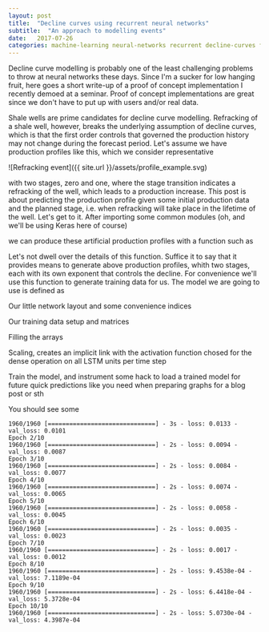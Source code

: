 ```yaml
---
layout: post
title:  "Decline curves using recurrent neural networks"
subtitle:  "An approach to modelling events"
date:   2017-07-26
categories: machine-learning neural-networks recurrent decline-curves fracking
---
```


Decline curve modelling is probably one of the least challenging problems to throw at neural networks these days. Since I'm a sucker for low hanging fruit, here goes a short write-up of a proof of concept implementation I recently demoed at a seminar. Proof of concept implementations are great since we don't have to put up with users and/or real data.

Shale wells are prime candidates for decline curve modelling. Refracking of a shale well, however, breaks the underlying assumption of decline curves, which is that the first order controls that governed the production history may not change during the forecast period. Let's assume we have production profiles like this, which we consider representative

![Refracking event]({{ site.url }}/assets/profile_example.svg)

with two stages, zero and one, where the stage transition indicates a refracking of the well, which leads to a production increase. This post is about predicting the production profile given some initial production data and the planned stage, i.e. when refracking will take place in the lifetime of the well. Let's get to it. After importing some common modules (oh, and we'll be using Keras here of course)

<script src="https://gist.github.com/plang85/5b63fbd837b608ac3e50583ac2de1b63.js"></script>

we can produce these artificial production profiles with a function such as

<script src="https://gist.github.com/plang85/845141802581bbad8117ade85b490883.js"></script>

Let's not dwell over the details of this function. Suffice it to say that it provides means to generate above production profiles, whith two stages, each with its own exponent that controls the decline. For convenience we'll use this function to generate training data for us. The model we are going to use is defined as

<script src="https://gist.github.com/plang85/d0dab63233acc7775119283230c175c6.js"></script>

Our little network layout and some convenience indices

<script src="https://gist.github.com/plang85/8ab00751dbc7a66cc3e477326392cd69.js"></script>

Our training data setup and matrices

<script src="https://gist.github.com/plang85/23a8acee4ae83c87b6b831e3942b270e.js"></script>

Filling the arrays

<script src="https://gist.github.com/plang85/2fbeff720b23e6141887fbbc508baf28.js"></script>

Scaling, creates an implicit link with the activation function chosed for the dense operation on all LSTM units per time step

<script src="https://gist.github.com/plang85/ad9f1bd7ba7dda5ddf6fb2874c85d35b.js"></script>

Train the model, and instrument some hack to load a trained model for future quick predictions like you need when preparing graphs for a blog post or sth

<script src="https://gist.github.com/plang85/c7d8f7969920d53f7092e07d2bd6f6ac.js"></script>

You should see some

```
1960/1960 [==============================] - 3s - loss: 0.0133 - val_loss: 0.0101
Epoch 2/10
1960/1960 [==============================] - 2s - loss: 0.0094 - val_loss: 0.0087
Epoch 3/10
1960/1960 [==============================] - 2s - loss: 0.0084 - val_loss: 0.0077
Epoch 4/10
1960/1960 [==============================] - 2s - loss: 0.0074 - val_loss: 0.0065
Epoch 5/10
1960/1960 [==============================] - 2s - loss: 0.0058 - val_loss: 0.0045
Epoch 6/10
1960/1960 [==============================] - 2s - loss: 0.0035 - val_loss: 0.0023
Epoch 7/10
1960/1960 [==============================] - 2s - loss: 0.0017 - val_loss: 0.0012
Epoch 8/10
1960/1960 [==============================] - 2s - loss: 9.4538e-04 - val_loss: 7.1189e-04
Epoch 9/10
1960/1960 [==============================] - 2s - loss: 6.4418e-04 - val_loss: 5.3728e-04
Epoch 10/10
1960/1960 [==============================] - 2s - loss: 5.0730e-04 - val_loss: 4.3987e-04
```

